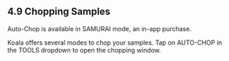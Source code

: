 ---
---

## 4.9 Chopping Samples

Auto-Chop is available in SAMURAI mode, an in-app purchase.

Koala offers several modes to chop your samples. Tap on AUTO-CHOP in the TOOLS dropdown to open the chopping window.
